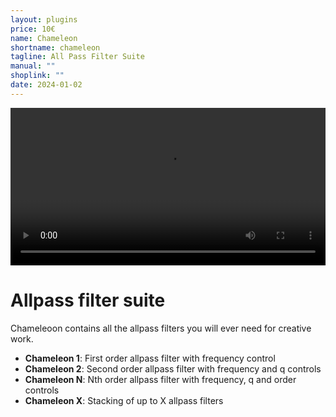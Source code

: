```yaml
---
layout: plugins
price: 10€
name: Chameleon
shortname: chameleon
tagline: All Pass Filter Suite
manual: ""
shoplink: ""
date: 2024-01-02
---
```


<center>
    <video autoplay loop width="100.0%">
        <source src="/assets/videos/chameleon_x_looping.mp4" type="video/mp4">
    </video>
</center>

# Allpass filter suite
Chameleoon contains all the  allpass filters you will ever need for creative work.

- **Chameleon 1**: First order allpass filter with frequency control
- **Chameleon 2**: Second order allpass filter with frequency and q controls
- **Chameleon N**: Nth order allpass filter with frequency, q and order controls
- **Chameleon X**: Stacking of up to X allpass filters
